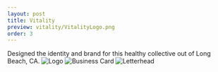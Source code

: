 ```yaml
---
layout: post
title: Vitality
preview: vitality/VitalityLogo.png
order: 3
---
```

Designed the identity and brand for this healthy collective out of Long Beach, CA.
![Logo](VitalityLogo.png)
![Business Card](VitalityBusinessCard.png)
![Letterhead](VitalityLetterhead.png)
